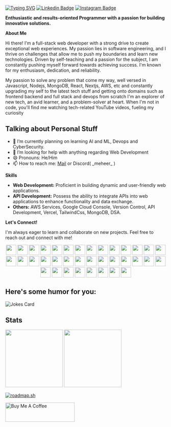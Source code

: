 
[![Typing SVG](https://readme-typing-svg.demolab.com/?lines=Hey+there+👋,+I'm+Meheer; )](https://git.io/typing-svg)
[![Linkedin Badge](https://img.shields.io/badge/-LinkedIn-0e76a8?style=flat-square&logo=Linkedin&logoColor=white)](https://linkedin.com/in/meheer-j)
[![Instagram Badge](https://img.shields.io/badge/-Instagram-e4405f?style=flat-square&logo=Instagram&logoColor=white)](https://instagram.com/meheer_007/)

**Enthusiastic and results-oriented Programmer with a passion for building innovative solutions.**

**About Me**

Hi there! I'm a full-stack web developer with a strong drive to create exceptional web experiences. My passion lies in software engineering, and I thrive on challenges that allow me to push my boundaries and learn new technologies. Driven by self-teaching and a passion for the subject, I am constantly pushing myself forward towards achieving success. I'm known for my enthusiasm, dedication, and reliability. 

My passion to solve any problem that come my way, well versed in Javascript, Nodejs, MongoDB, React, Nextjs, AWS, etc and constantly upgrading my self to the latest tech stuff and getting onto domains such as frontend backend and full stack  and devops from scratch I'm an explorer of new tech, an avid learner, and a problem-solver at heart. When I'm not in code, you'll find me watching tech-related YouTube videos, fueling my curiosity

## **Talking about Personal Stuff**
- 🌱 I’m currently planning on learning AI and ML, Devops and CyberSecurity.
- 🤔 I’m looking for help with anything regarding Web Development
- 😄 Pronouns: He/Him
- 📫 How to reach me: [Mail](mailto:meherr17.j@gmail.com)  or Discord( \_meheer\_ )

**Skills**

* **Web Development:** Proficient in building dynamic and user-friendly web applications. 
* **API Development:** Possess the ability to integrate APIs into web applications to enhance functionality and data exchange.
* **Others:** AWS Services, Google Cloud Console, Version Control, API Development, Vercel, TailwindCss, MongoDB, DSA.

**Let's Connect!**

I'm always eager to learn and collaborate on new projects. Feel free to reach out and connect with me!

<p align="center">
      <img height="32" width="32" src="https://cdn.simpleicons.org/python" />
      <img height="32" width="32" src="https://cdn.simpleicons.org/c" />
      <img height="32" width="32" src="https://cdn.simpleicons.org/cplusplus" />
      <img height="32" width="32" src="https://cdn.simpleicons.org/javascript" />
      <img height="32" width="32" src="https://cdn.simpleicons.org/html5" />
      <img height="32" width="32" src="https://cdn.simpleicons.org/css3" />
      <img height="32" width="32" src="https://cdn.simpleicons.org/tailwindcss/white" />
      <img height="32" width="32" src="https://cdn.simpleicons.org/mongodb" />
      <img height="32" width="32" src="https://cdn.simpleicons.org/amazonwebservices/white" />
      <img height="32" width="32" src="https://cdn.simpleicons.org/amazonec2" />
      <img height="32" width="32" src="https://cdn.simpleicons.org/googlesearchconsole"/>
      <img height="32" width="32" src="https://cdn.simpleicons.org/amazondynamodb" />
      <img height="32" width="32" src="https://cdn.simpleicons.org/amazons3" />
      <img height="32" width="32" src="https://cdn.simpleicons.org/archlinux" />
      <img height="32" width="32" src="https://cdn.simpleicons.org/typescript" />
      <img height="32" width="32" src="https://cdn.simpleicons.org/nextdotjs/white" />
      <img height="32" width="32" src="https://cdn.simpleicons.org/nodedotjs" />
      <img height="32" width="32" src="https://cdn.simpleicons.org/npm" />
      <img height="32" width="32" src="https://cdn.simpleicons.org/docker" />
      <img height="32" width="32" src="https://cdn.simpleicons.org/git" />
      <img height="32" width="32" src="https://cdn.simpleicons.org/github/white" />
      <img height="32" width="32" src="https://cdn.simpleicons.org/json/white" />
      <img height="32" width="32" src="https://cdn.simpleicons.org/termius/white" />
      <img height="32" width="32" src="https://cdn.simpleicons.org/vercel/white" />
      <img height="32" width="32" src="https://cdn.simpleicons.org/serverless" />
      <img height="32" width="32" src="https://cdn.simpleicons.org/linux/white" />
      <img height="32" width="32" src="https://cdn.simpleicons.org/vim" />
      <img height="32" width="32" src="https://cdn.simpleicons.org/react" />
      <img height="32" width="32" src="https://cdn.simpleicons.org/gnubash" />
	<img height="32" width="32" src="https://cdn.simpleicons.org/dotenv" />
	<img height="32" width="32" src="https://cdn.simpleicons.org/googlesearchconsole" />
	<img height="32" width="32" src="https://cdn.simpleicons.org/googlegemini" />
	<img height="32" width="32" src="https://cdn.simpleicons.org/npm" />
	<img height="32" width="32" src="https://cdn.simpleicons.org/obsidian" />
	<img height="32" width="32" src="https://cdn.simpleicons.org/obsidian" />
	<img height="32" width="32" src="https://cdn.simpleicons.org/obsidian" />
 
	
 
	
</p>

## Here's some humor for you:
![Jokes Card](https://readme-jokes.vercel.app/api)
## Stats
<div style="flex">
	<img height="180em" src="https://github-readme-stats.vercel.app/api/top-langs/?username=Meheer17&show_icons=true&hide_border=true&layout=compact&langs_count=10" />
	<img height="180em" src="https://github-readme-streak-stats.herokuapp.com/?user=Meheer17&hide_border=true" />
</div>

[![roadmap.sh](https://roadmap.sh/card/wide/648dd3d9779070ae6248303b?variant=dark&roadmaps=datastructures-and-algorithms%2Capi-design%2Cfull-stack%2Clinux)](https://roadmap.sh)

<a href="https://www.buymeacoffee.com/meheer17" target="_blank"><img src="https://cdn.buymeacoffee.com/buttons/v2/default-yellow.png" alt="Buy Me A Coffee" height="60px" width="217px" ></a>
	
